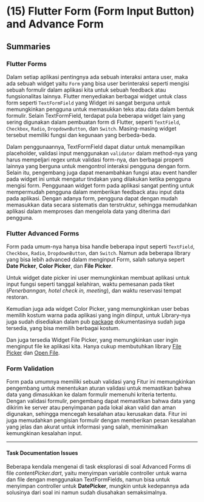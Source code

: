 # (15) Flutter Form (Form Input Button) and Advance Form

## Summaries

### Flutter Forms

Dalam setiap aplikasi pentingnya ada sebuah interaksi antara user, maka ada sebuah widget yaitu `Form` yang bisa user berinteraksi seperti mengisi sebuah formulir dalam aplikasi kita untuk sebuah feedback atau fungsionalitas lainnya. Flutter menyediakan berbagai widget untuk class form seperti `TextFormField` yang Widget ini sangat berguna untuk memungkinkan pengguna untuk memasukkan teks atau data dalam bentuk formulir. Selain TextFormField, terdapat pula beberapa widget lain yang sering digunakan dalam pembuatan form di Flutter, seperti `TextField`, `Checkbox`, `Radio`, `DropdownButton`, dan `Switch`. Masing-masing widget tersebut memiliki fungsi dan kegunaan yang berbeda-beda.

Dalam penggunaannya, TextFormField dapat diatur untuk menampilkan placeholder, validasi input menggunakan `validator` dalam method-nya yang harus mempeljari regex untuk validasi form-nya, dan berbagai properti lainnya yang berguna untuk mengontrol interaksi pengguna dengan form. Selain itu, pengembang juga dapat menambahkan fungsi atau event handler pada widget ini untuk mengatur tindakan yang dilakukan ketika pengguna mengisi form. Penggunaan widget form pada aplikasi sangat penting untuk mempermudah pengguna dalam memberikan feedback atau input data pada aplikasi. Dengan adanya form, pengguna dapat dengan mudah memasukkan data secara sistematis dan terstruktur, sehingga memudahkan aplikasi dalam memproses dan mengelola data yang diterima dari pengguna.

### Flutter Advanced Forms

Form pada umum-nya hanya bisa handle beberapa input seperti `TextField`, `Checkbox`, `Radio`, `DropdownButton`, dan `Switch`. Namun ada beberapa library yang bisa lebih advanced dalam menginput Form, salah satunya sepert __Date Picker__, __Color Picker__, dan __File Picker__. 

Untuk widget date picker ini user memungkinkan membuat aplikasi untuk input fungsi seperti tanggal kelahiran, waktu pemesanan pada tiket (_Penerbanngan, hotel check in, meeting_), dan waktu reservasi tempat restoran. 

Kemudian juga ada widget Color Picker, yang memungkinkan user bebas memilih kostum warna pada aplikasi yang ingin diinput, untuk Library-nya juga sudah disediakan dalam pub [package](https://pub.dev/packages/flutter_colorpicker) dokumentasinya sudah juga tersedia, yang bisa memilih berbagai kostum.

Dan juga tersedia Widget File Picker, yang memungkinkan user ingin menginput file ke aplikasi kita. Hanya cukup membutuhkan library [File Picker](https://pub.dev/packages/file_picker) dan [Open File](https://pub.dev/packages/open_file).


### Form Validation

Form pada umumnya memiliki sebuah validasi yang Fitur ini memungkinkan pengembang untuk menentukan aturan validasi untuk memastikan bahwa data yang dimasukkan ke dalam formulir memenuhi kriteria tertentu. Dengan validasi formulir, pengembang dapat memastikan bahwa data yang dikirim ke server atau penyimpanan pada lokal akan valid dan aman digunakan, sehingga mencegah kesalahan atau kerusakan data. Fitur ini juga memudahkan pengisian formulir dengan memberikan pesan kesalahan yang jelas dan akurat untuk informasi yang salah, meminimalkan kemungkinan kesalahan input.

____

#### Task Documentation Issues

Beberapa kendala mengenai di task eksplorasi di soal Advanced Forms di file _contentPicker.dart_, yaitu menyimpan variable controller untuk warna dan file  dengan menggunakan TextFormFields, namun bisa untuk menyimpan controller untuk __DatePicker__, mungkin untuk kedepannya ada solusinya dari soal ini namun sudah diusahakan semaksimalnya.